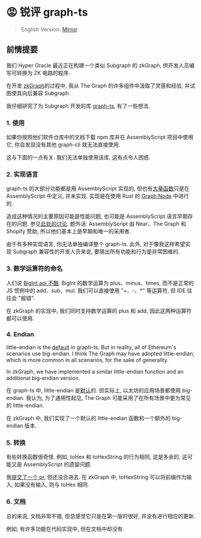 # 😡 锐评 graph-ts

> English Version: [Mirror](https://mirror.xyz/msfew.eth/UwURflJxhm9mzkB3Hq3XOX5ONcLU8F8FNWiwxSS7E2s).

## 前情提要

我们 Hyper Oracle 最近正在构建一个类似 Subgraph 的 zkGraph, 供开发人员编写可转换为 ZK 电路的程序.

在开发 [zkGraph](https://github.com/hyperoracle/zkgraph)的过程中, 我从 The Graph 的许多组件中汲取了灵感和经验, 并试图使其向后兼容 Subgraph.

我仔细研究了为 Subgraph 开发的库 [graph-ts](https://github.com/graphprotocol/graph-tooling/tree/main/packages/ts), 有了一些想法.

### 1. 使用

如果你按照他们软件仓库中的文档下载 npm 库并在 AssemblyScript 项目中使用它, 你会发现没有其他 graph-cli 就无法直接使用.

这与下面的一点有关. 我们无法单独使用该库, 这有点令人困惑.

### 2. 实现语言

graph-ts 的大部分功能都是用 AssemblyScript 实现的, 但也有[大量函数](https://github.com/graphprotocol/graph-tooling/blob/main/packages/ts/common/conversion.ts)只是在 AssemblyScript 中定义, 并未实现. 实现是在使用 Rust 的 [Graph Node](https://github.com/graphprotocol/graph-node/blob/aeacbebd09603fae485430d9ce169cee94fe6f90/runtime/wasm/src/module/mod.rs#L1552) 中进行的.

造成这种情况的主要原因可能是性能问题, 也可能是 AssemblyScript 语言早期存在的问题. 参见[此处的讨论](https://github.com/graphprotocol/graph-tooling/discussions/1387). 题外话: AssemblyScript 由 Near、The Graph 和 Shopify 赞助, 所以他们基本上是早期和唯一的采用者.

由于有多种实现语言, 你无法单独编译整个 graph-ts. 此外, 对于像我这样希望实现 Subgraph 兼容性的开发人员来说, 要猜出所有功能和行为是非常困难的.

### 3. 数学运算符的命名

人们说 [BigInt api 不酷](https://github.com/graphprotocol/graph-tooling/issues/1112). BigInt 的数学运算为 plus、minus、times, 而不是正常的 JS 惯例中的 add、sub、mul. 我们可以直接使用 "+、-、*" 等运算符, 但 IDE 往往会 "报错".

在 zkGraph 的实现中, 我们同时支持数学运算的 plus 和 add, 因此这两种运算符都可以使用.

### 4. Endian

little-endian is the [default](https://github.com/graphprotocol/graph-tooling/blob/c256cb30bb9febf866b48b4fbb21bcaa67c55175/packages/ts/common/collections.ts#L10) in graph-ts. But in reality, all of Ethereum's scenarios use big-endian. I think The Graph may have adopted little-endian, which is more common in all scenarios, for the sake of generality.

In zkGraph, we have implemented a similar little-endian function and an additional big-endian version.

在 graph-ts 中, little-endian 是[默认](https://github.com/graphprotocol/graph-tooling/blob/c256cb30bb9febf866b48b4fbb21bcaa67c55175/packages/ts/common/collections.ts#L10)的. 但实际上, 以太坊的应用场景都使用 big-endian. 我认为, 为了通用性起见, The Graph 可能采用了在所有场景中更为常见的 little-endian.

在 zkGraph 中, 我们实现了一个默认的 little-endian 函数和一个额外的 big-endian 版本.

### 5. 转换

有些转换函数很奇怪. 例如, toHex 和 toHexString 的行为相同, 这是多余的. 这可能又是 AssemblyScript 的遗留问题.

我[提交了一个 pr](https://github.com/graphprotocol/graph-tooling/pull/1389), 但还没合进去. 在 zkGraph 中, toHexString 可以将前缀作为输入, 如果没有输入, 则与 toHex 相同.

### 6. 文档

总的来说, 文档非常不错, 但总感觉它只是在第一版时很好, 并没有进行相应的更新.

例如, 有许多功能在代码实现中, 但在文档中却没有.
